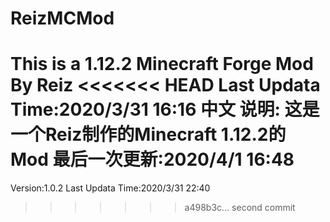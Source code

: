# ReizMCMod
This is a 1.12.2 Minecraft Forge Mod By Reiz
<<<<<<< HEAD
Last Updata Time:2020/3/31 16:16
中文 说明:
这是一个Reiz制作的Minecraft 1.12.2的 Mod
最后一次更新:2020/4/1 16:48
=======
Version:1.0.2
Last Updata Time:2020/3/31 22:40
>>>>>>> a498b3c... second commit
